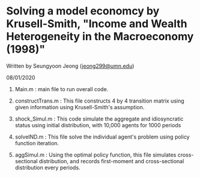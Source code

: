 # Solving a model economcy by Krusell-Smith, "Income and Wealth Heterogeneity in the Macroeconomy (1998)"

Written by Seungyoon Jeong (jeong299@umn.edu)

08/01/2020	


1. Main.m : main file to run overall code. 

2. constructTrans.m : This file constructs 4 by 4 transition matrix using given information using Krusell-Smith's assumption.

3. shock_Simul.m : This code simulate the aggregate and idiosyncratic status using initial distribution, with 10,000 agents for 1000 periods

4. solveIND.m : This file solve the individual agent's problem using policy function iteration.

5. aggSimul.m : Using the optimal policy function, this file simulates cross-sectional distribution, and records first-moment and cross-sectional distribution every periods.

